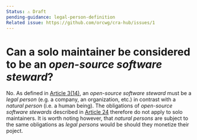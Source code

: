 ```yaml
---
Status: ⚠️ Draft
pending-guidance: legal-person-definition
Related issue: https://github.com/orcwg/cra-hub/issues/1
---
```


# Can a solo maintainer be considered to be an _open-source software steward_?

No. As defined in [Article 3(14)][], an _open-source software steward_ must be a _legal person_ (e.g. a company, an organization, etc.) in contrast with a _natural person_ (i.e. a human being). The obligations of _open-source software stewards_ described in [Article 24][] therefore do not apply to solo maintainers. It is worth noting however, that _natural persons_ are subject to the same obligations as _legal persons_ would be should they monetize their poject.


[Article 3(14)]: https://eur-lex.europa.eu/legal-content/EN/TXT/HTML/?uri=OJ:L_202402847#art_3
[Article 24]: https://eur-lex.europa.eu/legal-content/EN/TXT/HTML/?uri=OJ:L_202402847#art_24
